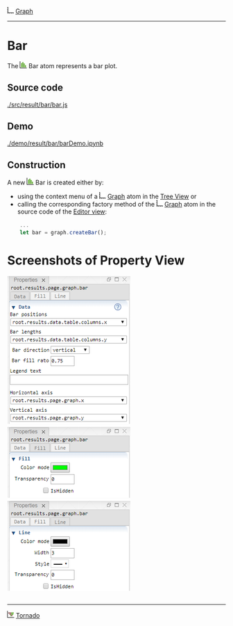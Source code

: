 ![](../../../../icons/graph.png) [Graph](../graph/graph.md)

----

# Bar

The ![](../../../../icons/bar.png) Bar atom represents a bar plot.<br>

## Source code

[./src/result/bar/bar.js](../../../../src/result/bar/bar.js)

## Demo

[./demo/result/bar/barDemo.ipynb](../../../../demo/result/bar/barDemo.ipynb)

## Construction
		
A new ![](../../../../icons/bar.png) Bar is created either by: 

* using the context menu of a ![](../../../../icons/graph.png) [Graph](../graph/graph.md) atom in the [Tree View](../../../views/treeView.md) or
* calling the corresponding factory method of the ![](../../../../icons/graph.png) [Graph](../graph/graph.md) atom in the source code of the [Editor view](../../../views/editorView.md):

```javascript
    ...
    let bar = graph.createBar();	
```

# Screenshots of Property View

<table>
<tr>
<img src="../../../images/barData.png">
</tr>	

<tr>
<img src="../../../images/barFill.png">
</tr>	

<tr>
<img src="../../../images/barLine.png">
</tr>	

</table> 

----

![](../../../../icons/tornado.png) [Tornado](../tornado/tornado.md)

